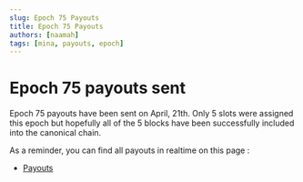 ```yaml
---
slug: Epoch 75 Payouts
title: Epoch 75 Payouts
authors: [naamah]
tags: [mina, payouts, epoch]
---
```

# Epoch 75 payouts sent
Epoch 75 payouts have been sent on April, 21th.
Only 5 slots were assigned this epoch but hopefully all of the 5 blocks have been successfully included into the canonical chain.

As a reminder, you can find all payouts in realtime on this page :

* [Payouts](</docs/Node Statistics/payouts>)